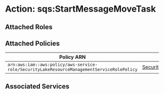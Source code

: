# Action: sqs:StartMessageMoveTask

## Attached Roles

## Attached Policies

| Policy ARN | Policy Name |
|------------|-------------|
| `arn:aws:iam::aws:policy/aws-service-role/SecurityLakeResourceManagementServiceRolePolicy` | [SecurityLakeResourceManagementServiceRolePolicy](../policies.md#securitylakeresourcemanagementservicerolepolicy) |

## Associated Services

